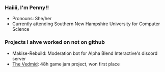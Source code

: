 ### Haiiii, I'm Penny!!

- Pronouns: She/her
- Currently attending Southern New Hampshire University for Computer Science

### Projects I ahve worked on not on github

- Makise-Rebuild: Moderation bot for Alpha Blend Interactive's discord server
- [The Vedmid](https://endimyonn.itch.io/the-vedmid): 48h game jam project, won first place
